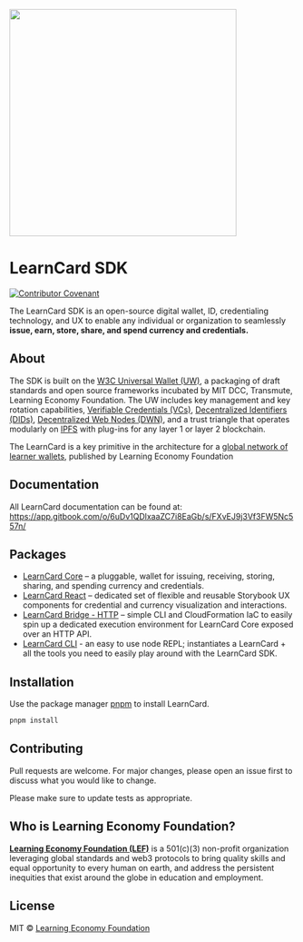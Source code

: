[<img src="https://user-images.githubusercontent.com/2185016/176284693-4ca14052-d067-4ea5-b170-c6cd2594ee23.png" width="400"/>](image.png)


# LearnCard SDK
[![Contributor Covenant](https://img.shields.io/badge/Contributor%20Covenant-2.1-4baaaa.svg)](CODE_OF_CONDUCT.md)

The LearnCard SDK is an open-source digital wallet, ID, credentialing technology, and UX to enable any individual or organization to seamlessly **issue, earn, store, share, and spend currency and credentials.**

## About
The SDK is built on the [W3C Universal Wallet (UW)](https://w3c-ccg.github.io/universal-wallet-interop-spec/), a packaging of draft standards and open source frameworks incubated by MIT DCC, Transmute, Learning Economy Foundation. The UW includes key management and key rotation capabilities, [Verifiable Credentials (VCs)](https://www.w3.org/TR/vc-data-model/), [Decentralized Identifiers (DIDs)](https://github.com/w3c-ccg/did-spec), [Decentralized Web Nodes (DWN)](https://identity.foundation/decentralized-web-node/spec/), and a trust triangle that operates modularly on [IPFS](https://ipfs.io/) with plug-ins for any layer 1 or layer 2 blockchain.  

The LearnCard is a key primitive in the architecture for a [global network of learner wallets](https://github.com/Learning-Economy-Foundation/Protocol-Research/blob/main/IoE-Network.md), published by Learning Economy Foundation


## Documentation
All LearnCard documentation can be found at:
https://app.gitbook.com/o/6uDv1QDlxaaZC7i8EaGb/s/FXvEJ9j3Vf3FW5Nc557n/


## Packages
- [LearnCard Core](./packages/learn-card-core) – a pluggable, wallet for issuing, receiving, storing, sharing, and spending currency and credentials.
- [LearnCard React](./packages/react-learn-card) – dedicated set of flexible and reusable Storybook UX components for credential and currency visualization and interactions.
- [LearnCard Bridge - HTTP](./packages/learn-card-bridge-http) – simple CLI and CloudFormation IaC to easily spin up a dedicated execution environment for LearnCard Core exposed over an HTTP API.
- [LearnCard CLI](./packages/learn-card-cli) - an easy to use node REPL; instantiates a LearnCard + all the tools you need to easily play around with the LearnCard SDK.

## Installation

Use the package manager [pnpm](https://pnpm.io/) to install LearnCard.

```bash
pnpm install
```

## Contributing
Pull requests are welcome. For major changes, please open an issue first to discuss what you would like to change.

Please make sure to update tests as appropriate.

## Who is Learning Economy Foundation?

**[Learning Economy Foundation (LEF)](https://www.learningeconomy.io)** is a 501(c)(3) non-profit organization leveraging global standards and web3 protocols to bring quality skills and equal opportunity to every human on earth, and address the persistent inequities that exist around the globe in education and employment. 

## License
MIT © [Learning Economy Foundation](https://github.com/Learning-Economy-Foundation)
